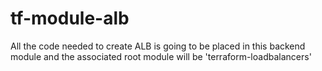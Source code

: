 # tf-module-alb

All the code needed to create ALB is going to be placed in this backend module and the associated root module will be 'terraform-loadbalancers'